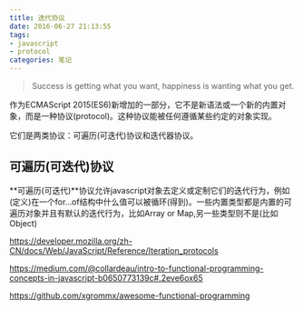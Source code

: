 ```yaml
---
title: 迭代协议
date: 2016-06-27 21:13:55
tags:
- javascript
- protocol
categories: 笔记
---
```

> Success is getting what you want, happiness is wanting what you get.  

作为ECMAScript 2015(ES6)新增加的一部分，它不是新语法或一个新的内置对象，而是一种协议(protocol)。这种协议能被任何遵循某些约定的对象实现。

它们是两类协议：可遍历(可迭代)协议和迭代器协议。

## 可遍历(可迭代)协议  
**可遍历(可迭代)**协议允许javascript对象去定义或定制它们的迭代行为，例如(定义)在一个for...of结构中什么值可以被循环(得到)。一些内置类型都是内置的可遍历对象并且有默认的迭代行为，比如Array or Map,另一些类型则不是(比如Object)

https://developer.mozilla.org/zh-CN/docs/Web/JavaScript/Reference/Iteration_protocols

https://medium.com/@collardeau/intro-to-functional-programming-concepts-in-javascript-b0650773139c#.2eve6ox65

https://github.com/xgrommx/awesome-functional-programming
